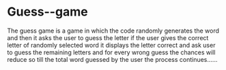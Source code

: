 # Guess--game
The guess game is a game in which the code randomly generates the word and then it asks the user to guess the letter if the user gives the correct letter of randomly selected word it displays the letter correct and ask user to guess the remaining letters and for every wrong guess the chances will reduce so till the total word guessed by the user the process continues......
